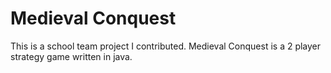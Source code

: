# Medieval Conquest

This is a school team project I contributed. Medieval Conquest is a 2 player strategy game written in java.